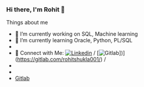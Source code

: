 ### Hi there, I'm Rohit 👋

Things about me
- 🔭 I’m currently working on SQL, Machine learning
- 🌱 I’m currently learning Oracle, Python, PL/SQL
- 
- 🤩 Connect with Me: [![Linkedin](https://img.shields.io/badge/LinkedIn-0077B5?style=for-the-badge&logo=linkedin&logoColor=white)](https://www.linkedin.com/in/rohitshukla001/)&nbsp;/ [![Gitlab](https://img.shields.io/badge/GitLab-330F63?style=for-the-badge&logo=gitlab&logoColor=white)])](https://gitlab.com/rohitshukla001/)&nbsp;/ 
- 
- 
- <a href="https://gitlab.com/rohitshukla001/">Gitlab</a>
